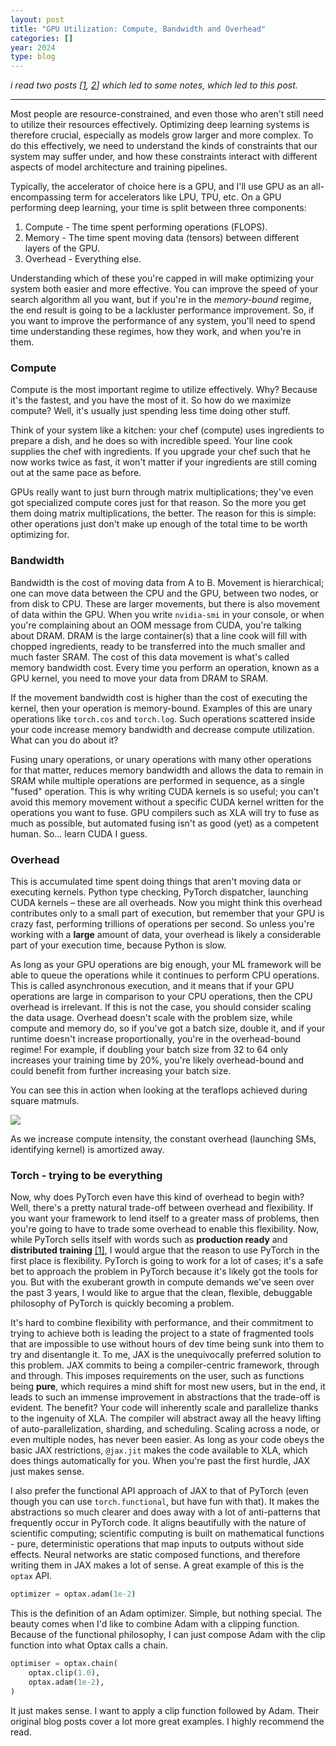 ```yaml
---
layout: post
title: "GPU Utilization: Compute, Bandwidth and Overhead"
categories: []
year: 2024
type: blog
---
```

*i read two posts [[1](https://horace.io/brrr_intro.html), [2](https://neel04.github.io/my-website/blog/pytorch_rant/)] which led to some notes, which led to this post.*

--- 
Most people are resource-constrained, and even those who aren't still need to utilize their resources effectively. Optimizing deep learning systems is therefore crucial, especially as models grow larger and more complex. To do this effectively, we need to understand the kinds of constraints that our system may suffer under, and how these constraints interact with different aspects of model architecture and training pipelines.

Typically, the accelerator of choice here is a GPU, and I'll use GPU as an all-encompassing term for accelerators like LPU, TPU, etc. On a GPU performing deep learning, your time is split between three components:

1. Compute - The time spent performing operations (FLOPS).
2. Memory - The time spent moving data (tensors) between different layers of the GPU.
3. Overhead - Everything else.

Understanding which of these you're capped in will make optimizing your system both easier and more effective. You can improve the speed of your search algorithm all you want, but if you're in the *memory-bound* regime, the end result is going to be a lackluster performance improvement. So, if you want to improve the performance of any system, you'll need to spend time understanding these regimes, how they work, and when you're in them.

### Compute

Compute is the most important regime to utilize effectively. Why? Because it's the fastest, and you have the most of it. So how do we maximize compute? Well, it's usually just spending less time doing other stuff.

Think of your system like a kitchen: your chef (compute) uses ingredients to prepare a dish, and he does so with incredible speed. Your line cook supplies the chef with ingredients. If you upgrade your chef such that he now works twice as fast, it won't matter if your ingredients are still coming out at the same pace as before.

GPUs really want to just burn through matrix multiplications; they've even got specialized compute cores just for that reason. So the more you get them doing matrix multiplications, the better. The reason for this is simple: other operations just don't make up enough of the total time to be worth optimizing for.

### Bandwidth

Bandwidth is the cost of moving data from A to B. Movement is hierarchical; one can move data between the CPU and the GPU, between two nodes, or from disk to CPU. These are larger movements, but there is also movement of data within the GPU. When you write `nvidia-smi` in your console, or when you're complaining about an OOM message from CUDA, you're talking about DRAM. DRAM is the large container(s) that a line cook will fill with chopped ingredients, ready to be transferred into the much smaller and much faster SRAM. The cost of this data movement is what's called memory bandwidth cost. Every time you perform an operation, known as a GPU kernel, you need to move your data from DRAM to SRAM.

If the movement bandwidth cost is higher than the cost of executing the kernel, then your operation is memory-bound. Examples of this are unary operations like `torch.cos` and `torch.log`. Such operations scattered inside your code increase memory bandwidth and decrease compute utilization. What can you do about it?

Fusing unary operations, or unary operations with many other operations for that matter, reduces memory bandwidth and allows the data to remain in SRAM while multiple operations are performed in sequence, as a single "fused" operation. This is why writing CUDA kernels is so useful; you can't avoid this memory movement without a specific CUDA kernel written for the operations you want to fuse. GPU compilers such as XLA will try to fuse as much as possible, but automated fusing isn't as good (yet) as a competent human. So... learn CUDA I guess.

### Overhead

This is accumulated time spent doing things that aren't moving data or executing kernels. Python type checking, PyTorch dispatcher, launching CUDA kernels – these are all overheads. Now you might think this overhead contributes only to a small part of execution, but remember that your GPU is crazy fast, performing trillions of operations per second. So unless you're working with a **large** amount of data, your overhead is likely a considerable part of your execution time, because Python is slow.

As long as your GPU operations are big enough, your ML framework will be able to queue the operations while it continues to perform CPU operations. This is called asynchronous execution, and it means that if your GPU operations are large in comparison to your CPU operations, then the CPU overhead is irrelevant. If this is not the case, you should consider scaling the data usage. Overhead doesn't scale with the problem size, while compute and memory do, so if you've got a batch size, double it, and if your runtime doesn't increase proportionally, you're in the overhead-bound regime! For example, if doubling your batch size from 32 to 64 only increases your training time by 20%, you're likely overhead-bound and could benefit from further increasing your batch size.

You can see this in action when looking at the teraflops achieved during square matmuls. 

![](/images/flopsmatmuls.png)

As we increase compute intensity, the constant overhead (launching SMs, identifying kernel) is amortized away. 


### Torch - trying to be everything

Now, why does PyTorch even have this kind of overhead to begin with? Well, there's a pretty natural trade-off between overhead and flexibility. If you want your framework to lend itself to a greater mass of problems, then you're going to have to trade some overhead to enable this flexibility. Now, while PyTorch sells itself with words such as **production ready** and **distributed training** [[1]](https://pytorch.org/), I would argue that the reason to use PyTorch in the first place is flexibility. PyTorch is going to work for a lot of cases; it's a safe bet to approach the problem in PyTorch because it's likely got the tools for you. But with the exuberant growth in compute demands we've seen over the past 3 years, I would like to argue that the clean, flexible, debuggable philosophy of PyTorch is quickly becoming a problem.

It's hard to combine flexibility with performance, and their commitment to trying to achieve both is leading the project to a state of fragmented tools that are impossible to use without hours of dev time being sunk into them to try and disentangle it. To me, JAX is the unequivocally preferred solution to this problem. JAX commits to being a compiler-centric framework, through and through. This imposes requirements on the user, such as functions being **pure**, which requires a mind shift for most new users, but in the end, it leads to such an immense improvement in abstractions that the trade-off is evident. The benefit? Your code will inherently scale and parallelize thanks to the ingenuity of XLA. The compiler will abstract away all the heavy lifting of auto-parallelization, sharding, and scheduling. Scaling across a node, or even multiple nodes, has never been easier. As long as your code obeys the basic JAX restrictions, `@jax.jit` makes the code available to XLA, which does things automatically for you. When you're past the first hurdle, JAX just makes sense.

I also prefer the functional API approach of JAX to that of PyTorch (even though you can use `torch.functional`, but have fun with that). It makes the abstractions so much clearer and does away with a lot of anti-patterns that frequently occur in PyTorch code. It aligns beautifully with the nature of scientific computing; scientific computing is built on mathematical functions - pure, deterministic operations that map inputs to outputs without side effects. Neural networks are static composed functions, and therefore writing them in JAX makes a lot of sense. A great example of this is the `optax` API.

```python
optimizer = optax.adam(1e-2)
```

This is the definition of an Adam optimizer. Simple, but nothing special. The beauty comes when I'd like to combine Adam with a clipping function. Because of the functional philosophy, I can just compose Adam with the clip function into what Optax calls a chain.

```python
optimiser = optax.chain(
    optax.clip(1.0),
    optax.adam(1e-2),
)
```

It just makes sense. I want to apply a clip function followed by Adam. Their original blog posts cover a lot more great examples. I highly recommend the read.